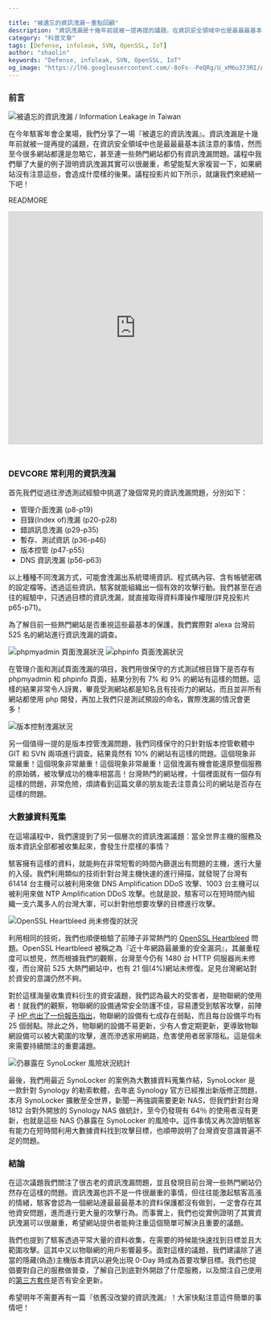 ```yaml
---

title: "被遺忘的資訊洩漏－重點回顧"
description: "資訊洩漏是十幾年前就被一提再提的議題，在資訊安全領域中也是最最最基本該注意的事情，然而至今很多網站都還是忽略它，甚至連一些熱門網站都仍有資訊洩漏問題。來看看資訊洩漏到底影響什麼..."
category: "科普文章"
tags: [Defense, infoleak, SVN, OpenSSL, IoT]
author: "shaolin"
keywords: "Defense, infoleak, SVN, OpenSSL, IoT"
og_image: "https://lh6.googleusercontent.com/-8oFs--PeQRg/U_xM6u373RI/AAAAAAAAAos/eT4wfRradUg/w878-h659-no/information_leakage_hitcon2014.jpg"
---
```



### 前言

![被遺忘的資訊洩漏 / Information Leakage in Taiwan][information_leakage_hitcon2014]

在今年駭客年會企業場，我們分享了一場『被遺忘的資訊洩漏』。資訊洩漏是十幾年前就被一提再提的議題，在資訊安全領域中也是最最最基本該注意的事情，然而至今很多網站都還是忽略它，甚至連一些熱門網站都仍有資訊洩漏問題。議程中我們舉了大量的例子證明資訊洩漏其實可以很嚴重，希望能幫大家複習一下，如果網站沒有注意這些，會造成什麼樣的後果。議程投影片如下所示，就讓我們來總結一下吧！

READMORE

<center><iframe src="http://www.slideshare.net/slideshow/embed_code/38312258" width="560" height="460" frameborder="0" marginwidth="0" marginheight="0" scrolling="no" style="border:1px solid #CCC; border-width:1px; margin-bottom:5px; max-width: 100%;"> </iframe></center><br>


### DEVCORE 常利用的資訊洩漏

首先我們從過往滲透測試經驗中挑選了幾個常見的資訊洩漏問題，分別如下：

- 管理介面洩漏 (p8-p19)
- 目錄(Index of)洩漏 (p20-p28)
- 錯誤訊息洩漏 (p29-p35)
- 暫存、測試資訊 (p36-p46)
- 版本控管 (p47-p55)
- DNS 資訊洩漏 (p56-p63)

以上種種不同洩漏方式，可能會洩漏出系統環境資訊、程式碼內容、含有帳號密碼的設定檔等。透過這些資訊，駭客就能組織出一個有效的攻擊行動。我們甚至在過往的經驗中，只透過目標的資訊洩漏，就直接取得資料庫操作權限(詳見投影片 p65-p71)。

為了解目前一些熱門網站是否重視這些最基本的保護，我們實際對 alexa 台灣前 525 名的網站進行資訊洩漏的調查。

![phpmyadmin 頁面洩漏狀況][phpmyadmin_leak]
![phpinfo 頁面洩漏狀況][phpinfo_leak]

在管理介面和測試頁面洩漏的項目，我們用很保守的方式測試根目錄下是否存有 phpmyadmin 和 phpinfo 頁面，結果分別有 7% 和 9% 的網站有這樣的問題。這樣的結果非常令人訝異，畢竟受測網站都是知名且有技術力的網站，而且並非所有網站都使用 php 開發，再加上我們只是測試預設的命名，實際洩漏的情況會更多！

![版本控制洩漏狀況][version_control_leak]

另一個值得一提的是版本控管洩漏問題，我們同樣保守的只針對版本控管軟體中 GIT 和 SVN 兩項進行調查。結果竟然有 10% 的網站有這樣的問題。這個現象非常嚴重！這個現象非常嚴重！這個現象非常嚴重！這個洩漏有機會能還原整個服務的原始碼，被攻擊成功的機率相當高！台灣熱門的網站裡，十個裡面就有一個存有這樣的問題，非常危險，煩請看到這篇文章的朋友能去注意貴公司的網站是否存在這樣的問題。

### 大數據資料蒐集

在這場議程中，我們還提到了另一個層次的資訊洩漏議題：當全世界主機的服務及版本資訊全部都被收集起來，會發生什麼樣的事情？

駭客擁有這樣的資料，就能夠在非常短暫的時間內篩選出有問題的主機，進行大量的入侵。我們利用類似的技術針對台灣主機快速的進行掃描，就發現了台灣有 61414 台主機可以被利用來做 DNS Amplification DDoS 攻擊、1003 台主機可以被利用來做 NTP Amplification DDoS 攻擊。也就是說，駭客可以在短時間內組織一支六萬多人的台灣大軍，可以針對他想要攻擊的目標進行攻擊。

![OpenSSL Heartbleed 尚未修復的狀況][heartbleed]

利用相同的技術，我們也順便檢驗了前陣子非常熱門的 [OpenSSL Heartbleed](http://devco.re/blog/2014/04/09/openssl-heartbleed-CVE-2014-0160/) 問題。OpenSSL Heartbleed 被稱之為『近十年網路最嚴重的安全漏洞』，其嚴重程度可以想見，然而根據我們的觀察，台灣至今仍有 1480 台 HTTP 伺服器尚未修復，而台灣前 525 大熱門網站中，也有 21 個(4%)網站未修復。足見台灣網站對於資安的意識仍然不夠。

對於這樣海量收集資料衍生的資安議題，我們認為最大的受害者，是物聯網的使用者！就我們的觀察，物聯網的設備通常安全防護不佳，容易遭受到駭客攻擊，前陣子 [HP 也出了一份報告指出](http://www8.hp.com/us/en/hp-news/press-release.html?id=1744676)，物聯網的設備有七成存在弱點，而且每台設備平均有 25 個弱點。除此之外，物聯網的設備不易更新，少有人會定期更新，更導致物聯網設備可以被大範圍的攻擊，進而滲透家用網路，危害使用者居家隱私。這是個未來需要持續關注的重要議題。

![仍暴露在 SynoLocker 風險狀況統計][synolocker]

最後，我們用最近 SynoLocker 的案例為大數據資料蒐集作結，SynoLocker 是一款針對 Synology 的勒索軟體，去年底 Synology 官方已經推出新版修正問題，本月 SynoLocker 擴散至全世界，新聞一再強調需要更新 NAS，但我們針對台灣 1812 台對外開放的 Synology NAS 做統計，至今仍發現有 64％ 的使用者沒有更新，也就是這些 NAS 仍暴露在 SynoLocker 的風險中。這件事情又再次證明駭客有能力在短時間利用大數據資料找到攻擊目標，也順帶說明了台灣資安意識普遍不足的問題。

### 結論

在這次議題我們關注了很古老的資訊洩漏問題，並且發現目前台灣一些熱門網站仍然存在這樣的問題。資訊洩漏也許不是一件很嚴重的事情，但往往能激起駭客高漲的情緒，駭客會認為一個網站連最最最基本的資料保護都沒有做到，一定會存在其他資安問題，進而進行更大量的攻擊行為。而事實上，我們也從實例證明了其實資訊洩漏可以很嚴重，希望網站提供者能夠注重這個簡單可解決且重要的議題。

我們也提到了駭客透過平常大量的資料收集，在需要的時候能快速找到目標並且大範圍攻擊。這其中又以物聯網的用戶影響最多。面對這樣的議題，我們建議除了適當的隱藏(偽造)主機版本資訊以避免出現 0-Day 時成為首要攻擊目標。我們也提倡要對自己的服務做普查，了解自己到底對外開啟了什麼服務，以及關注自己使用的[第三方套件](http://devco.re/blog/2014/03/14/3rd-party-software-security-issues/)是否有安全更新。

希望明年不需要再有一篇『依舊沒改變的資訊洩漏』！大家快點注意這件簡單的事情吧！


[information_leakage_hitcon2014]: https://lh6.googleusercontent.com/-8oFs--PeQRg/U_xM6u373RI/AAAAAAAAAos/eT4wfRradUg/w878-h659-no/information_leakage_hitcon2014.jpg
[phpmyadmin_leak]: https://lh4.googleusercontent.com/-nkTDQZHfH1Y/U_xNFWwqgsI/AAAAAAAAAo0/ElXB9PWtF1s/w878-h659-no/phpmyadmin_leak.jpg
[phpinfo_leak]: https://lh4.googleusercontent.com/-To2bi4RSj-E/U_xNGVtGRrI/AAAAAAAAAo8/cIL9Gw15Yv0/w878-h659-no/phpinfo_leak.jpg
[version_control_leak]: https://lh6.googleusercontent.com/-cswPNS5-A3Q/U_xNHRv8hcI/AAAAAAAAApE/7xwduuTUug8/w878-h659-no/version_control_leak.jpg
[heartbleed]: https://lh5.googleusercontent.com/-BBzmwDTmrtk/U_xPpzBhcnI/AAAAAAAAApY/OtleTlTFIrA/w878-h659-no/heartbleed.jpg
[synolocker]: https://lh5.googleusercontent.com/-2Cj8HGgmtHs/U_xPqgVi1CI/AAAAAAAAApg/YpZkYboUk24/w878-h659-no/synolocker.jpg